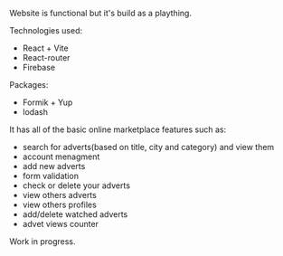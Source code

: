 Website is functional but it's build as a plaything.

Technologies used: 
- React + Vite
- React-router
- Firebase 

Packages: 
- Formik + Yup
- lodash

It has all of the basic online marketplace features such as:
- search for adverts(based on title, city and category) and view them
- account menagment
- add new adverts
- form validation
- check or delete your adverts
- view others adverts
- view others profiles
- add/delete watched adverts
- advet views counter

Work in progress.

